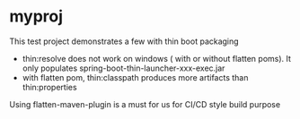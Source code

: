 # myproj

This test project demonstrates a few with thin boot packaging

  * thin:resolve does not work on windows ( with or without flatten poms). It only populates  spring-boot-thin-launcher-xxx-exec.jar
  * with flatten pom, thin:classpath produces more artifacts than thin:properties

Using flatten-maven-plugin is a must for us for CI/CD style build purpose